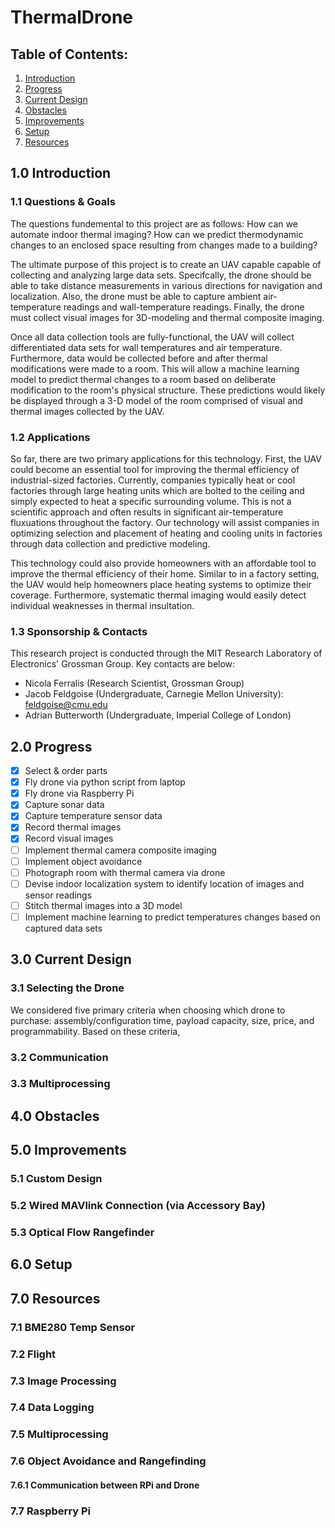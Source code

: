 # ThermalDrone

## Table of Contents:
1. [Introduction](#10-introduction)
2. [Progress](#20-progress)
3. [Current Design](30-current-design)
4. [Obstacles](#40-obstacles)
5. [Improvements](#50-improvements)
6. [Setup](#60-setup)
7. [Resources](#70-resources)

## 1.0 Introduction

### 1.1 Questions & Goals

The questions fundemental to this project are as follows: How can we automate indoor thermal imaging? How can we predict thermodynamic changes to an enclosed space resulting from changes made to a building?

The ultimate purpose of this project is to create an UAV capable capable of collecting and analyzing large data sets. Specifcally, the drone should be able to take distance measurements in various directions for navigation and localization. Also, the drone must be able to capture ambient air-temperature readings and wall-temperature readings. Finally, the drone must collect visual images for 3D-modeling and thermal composite imaging.

Once all data collection tools are fully-functional, the UAV will collect differentiated data sets for wall temperatures and air temperature. Furthermore, data would be collected before and after thermal modifications were made to a room. This will allow a machine learning model to predict thermal changes to a room based on deliberate modification to the room's physical structure. These predictions would likely be displayed through a 3-D model of the room comprised of visual and thermal images collected by the UAV.

### 1.2 Applications

So far, there are two primary applications for this technology. First, the UAV could become an essential tool for improving the thermal efficiency of industrial-sized factories. Currently, companies typically heat or cool factories through large heating units which are bolted to the ceiling and simply expected to heat a specific surrounding volume. This is not a scientific approach and often results in significant air-temperature fluxuations throughout the factory. Our technology will assist companies in optimizing selection and placement of heating and cooling units in factories through data collection and predictive modeling.

This technology could also provide homeowners with an affordable tool to improve the thermal efficiency of their home. Similar to in a factory setting, the UAV would help homeowners place heating systems to optimize their coverage. Furthermore, systematic thermal imaging would easily detect individual weaknesses in thermal insultation.

### 1.3 Sponsorship & Contacts

This research project is conducted through the MIT Research Laboratory of Electronics' Grossman Group. Key contacts are below:

* Nicola Ferralis (Research Scientist, Grossman Group)
* Jacob Feldgoise (Undergraduate, Carnegie Mellon University): feldgoise@cmu.edu
* Adrian Butterworth (Undergraduate, Imperial College of London)

## 2.0 Progress

- [x] Select & order parts
- [x] Fly drone via python script from laptop
- [x] Fly drone via Raspberry Pi
- [x] Capture sonar data
- [x] Capture temperature sensor data
- [x] Record thermal images
- [x] Record visual images
- [ ] Implement thermal camera composite imaging
- [ ] Implement object avoidance
- [ ] Photograph room with thermal camera via drone
- [ ] Devise indoor localization system to identify location of images and sensor readings
- [ ] Stitch thermal images into a 3D model
- [ ] Implement machine learning to predict temperatures changes based on captured data sets

## 3.0 Current Design

### 3.1 Selecting the Drone

We considered five primary criteria when choosing which drone to purchase: assembly/configuration time, payload capacity, size, price, and programmability. Based on these criteria,

### 3.2 Communication


### 3.3 Multiprocessing


## 4.0 Obstacles



## 5.0 Improvements

### 5.1 Custom Design

### 5.2 Wired MAVlink Connection (via Accessory Bay)

### 5.3 Optical Flow Rangefinder



## 6.0 Setup




## 7.0 Resources

### 7.1 BME280 Temp Sensor


### 7.2 Flight


### 7.3 Image Processing


### 7.4 Data Logging


### 7.5 Multiprocessing


### 7.6 Object Avoidance and Rangefinding


#### 7.6.1 Communication between RPi and Drone


### 7.7 Raspberry Pi








